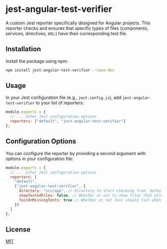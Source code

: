 # jest-angular-test-verifier

A custom Jest reporter specifically designed for Angular projects. This reporter checks and ensures that specific types of files (components, services, directives, etc.) have their corresponding test file.

## Installation

Install the package using npm:

```bash
npm install jest-angular-test-verifier --save-dev
```

## Usage

In your Jest configuration file (e.g., `jest.config.js`), add `jest-angular-test-verifier` to your list of reporters:

```javascript
module.exports = {
  // ... other Jest configuration options
  reporters: ["default", "jest-angular-test-verifier"]
};
```

## Configuration Options

You can configure the reporter by providing a second argument with options in your configuration file:

```javascript
module.exports = {
  // ... other Jest configuration options
  reporters: [
    "default",
    ["jest-angular-test-verifier", {
      directory: "src/app", // Directory to start checking from. Default is 'src/app'.
      showTestedFiles: false, // Whether or not to show files that already have tests. Default is 'false'.
      failOnMissingTests: true // Whether or not Jest should fail when it finds files without tests. Default is 'true'.
    }]
  ]
};
```

## License

[MIT](./LICENSE)

